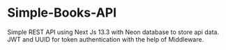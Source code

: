 # Simple-Books-API
Simple REST API using Next Js 13.3 with Neon database to store api data. JWT and UUID for token authentication with the help of Middleware.
